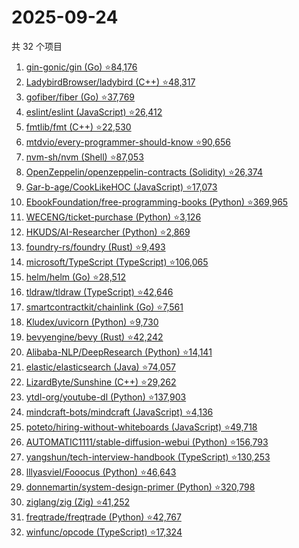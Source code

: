 # 2025-09-24

共 32 个项目

<!-- BEGIN GITHUB -->
<!-- 最后更新时间 2025-09-24 21:20:33 +0800 -->
1. [gin-gonic/gin (Go) ⭐84,176](https://github.com/gin-gonic/gin)
1. [LadybirdBrowser/ladybird (C++) ⭐48,317](https://github.com/LadybirdBrowser/ladybird)
1. [gofiber/fiber (Go) ⭐37,769](https://github.com/gofiber/fiber)
1. [eslint/eslint (JavaScript) ⭐26,412](https://github.com/eslint/eslint)
1. [fmtlib/fmt (C++) ⭐22,530](https://github.com/fmtlib/fmt)
1. [mtdvio/every-programmer-should-know ⭐90,656](https://github.com/mtdvio/every-programmer-should-know)
1. [nvm-sh/nvm (Shell) ⭐87,053](https://github.com/nvm-sh/nvm)
1. [OpenZeppelin/openzeppelin-contracts (Solidity) ⭐26,374](https://github.com/OpenZeppelin/openzeppelin-contracts)
1. [Gar-b-age/CookLikeHOC (JavaScript) ⭐17,073](https://github.com/Gar-b-age/CookLikeHOC)
1. [EbookFoundation/free-programming-books (Python) ⭐369,965](https://github.com/EbookFoundation/free-programming-books)
1. [WECENG/ticket-purchase (Python) ⭐3,126](https://github.com/WECENG/ticket-purchase)
1. [HKUDS/AI-Researcher (Python) ⭐2,869](https://github.com/HKUDS/AI-Researcher)
1. [foundry-rs/foundry (Rust) ⭐9,493](https://github.com/foundry-rs/foundry)
1. [microsoft/TypeScript (TypeScript) ⭐106,065](https://github.com/microsoft/TypeScript)
1. [helm/helm (Go) ⭐28,512](https://github.com/helm/helm)
1. [tldraw/tldraw (TypeScript) ⭐42,646](https://github.com/tldraw/tldraw)
1. [smartcontractkit/chainlink (Go) ⭐7,561](https://github.com/smartcontractkit/chainlink)
1. [Kludex/uvicorn (Python) ⭐9,730](https://github.com/Kludex/uvicorn)
1. [bevyengine/bevy (Rust) ⭐42,242](https://github.com/bevyengine/bevy)
1. [Alibaba-NLP/DeepResearch (Python) ⭐14,141](https://github.com/Alibaba-NLP/DeepResearch)
1. [elastic/elasticsearch (Java) ⭐74,057](https://github.com/elastic/elasticsearch)
1. [LizardByte/Sunshine (C++) ⭐29,262](https://github.com/LizardByte/Sunshine)
1. [ytdl-org/youtube-dl (Python) ⭐137,903](https://github.com/ytdl-org/youtube-dl)
1. [mindcraft-bots/mindcraft (JavaScript) ⭐4,136](https://github.com/mindcraft-bots/mindcraft)
1. [poteto/hiring-without-whiteboards (JavaScript) ⭐49,718](https://github.com/poteto/hiring-without-whiteboards)
1. [AUTOMATIC1111/stable-diffusion-webui (Python) ⭐156,793](https://github.com/AUTOMATIC1111/stable-diffusion-webui)
1. [yangshun/tech-interview-handbook (TypeScript) ⭐130,253](https://github.com/yangshun/tech-interview-handbook)
1. [lllyasviel/Fooocus (Python) ⭐46,643](https://github.com/lllyasviel/Fooocus)
1. [donnemartin/system-design-primer (Python) ⭐320,798](https://github.com/donnemartin/system-design-primer)
1. [ziglang/zig (Zig) ⭐41,252](https://github.com/ziglang/zig)
1. [freqtrade/freqtrade (Python) ⭐42,767](https://github.com/freqtrade/freqtrade)
1. [winfunc/opcode (TypeScript) ⭐17,324](https://github.com/winfunc/opcode)
<!-- END GITHUB -->